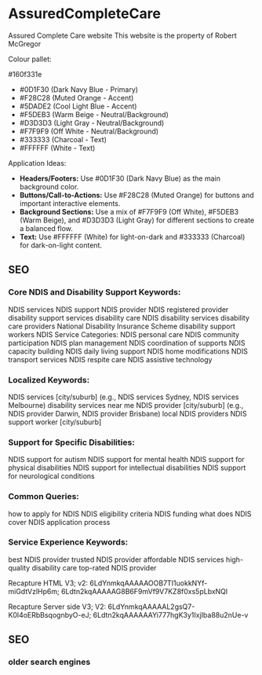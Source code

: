# AssuredCompleteCare
Assured Complete Care website
This website is the property of Robert McGregor


Colour pallet:

#160f331e

- #0D1F30 (Dark Navy Blue - Primary)
- #F28C28 (Muted Orange - Accent)
- #5DADE2 (Cool Light Blue - Accent)
- #F5DEB3 (Warm Beige - Neutral/Background)
- #D3D3D3 (Light Gray - Neutral/Background)
- #F7F9F9 (Off White - Neutral/Background)
- #333333 (Charcoal - Text)
- #FFFFFF (White - Text)


Application Ideas:
- **Headers/Footers:** Use #0D1F30 (Dark Navy Blue) as the main background color.
- **Buttons/Call-to-Actions:** Use #F28C28 (Muted Orange) for buttons and important interactive elements.
- **Background Sections:** Use a mix of #F7F9F9 (Off White), #F5DEB3 (Warm Beige), and #D3D3D3 (Light Gray) for different sections to create a balanced flow.
- **Text:** Use #FFFFFF (White) for light-on-dark and #333333 (Charcoal) for dark-on-light content.

## SEO

### Core NDIS and Disability Support Keywords:
NDIS services
NDIS support
NDIS provider
NDIS registered provider
disability support services
disability care
NDIS disability services
disability care providers
National Disability Insurance Scheme
disability support workers
NDIS Service Categories:
NDIS personal care
NDIS community participation
NDIS plan management
NDIS coordination of supports
NDIS capacity building
NDIS daily living support
NDIS home modifications
NDIS transport services
NDIS respite care
NDIS assistive technology

### Localized Keywords:
NDIS services [city/suburb] (e.g., NDIS services Sydney, NDIS services Melbourne)
disability services near me
NDIS provider [city/suburb] (e.g., NDIS provider Darwin, NDIS provider Brisbane)
local NDIS providers
NDIS support worker [city/suburb]

### Support for Specific Disabilities:
NDIS support for autism
NDIS support for mental health
NDIS support for physical disabilities
NDIS support for intellectual disabilities
NDIS support for neurological conditions

### Common Queries:
how to apply for NDIS
NDIS eligibility criteria
NDIS funding
what does NDIS cover
NDIS application process

### Service Experience Keywords:
best NDIS provider
trusted NDIS provider
affordable NDIS services
high-quality disability care
top-rated NDIS provider

Recapture HTML V3; v2: 6LdYnmkqAAAAAOOB7TI1uokkNYf-miGdtVzlHp6m; 6Ldtn2kqAAAAAG8B6F9mVf9V7KZ8f0xs5pLbxNQl

Recapture Server side V3; V2: 6LdYnmkqAAAAAL2gsQ7-K0l4oERbBsqognbyO-eJ; 6Ldtn2kqAAAAAAYi777hgK3y1IxjIba88u2nUe-v



## SEO 
### older search engines
<!-- Meta Keywords Index -->
<meta name="keywords" content="NDIS services, disability support, NDIS provider, disability care, Bluegum Ability Services, NDIS registered provider, National Disability Insurance Scheme, disability care provider, disability support services, Darwin, Tennant Creek, Palmerston, Townsvile, NT, QLD">

<!-- Meta Keywords Gallery-->
<meta name="keywords" content="photos, gallery, NDIS services photos, disability support photos, disability care photos, Bluegum Ability Services photos">

<!-- Meta Keywords Contact-->
<meta name="keywords" content="contact Bluegum, call Bluegum, contact local NDIS services provider, disability support provider contact, Bluegum Services contact">